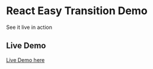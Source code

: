 # React Easy Transition Demo
See it live in action

## Live Demo

[Live Demo here](https://react-easy-transition.herokuapp.com/)